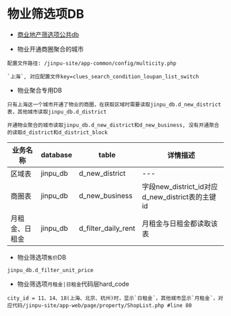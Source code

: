 # 物业筛选项DB

* [商业地产筛选项公共db](Common_DB.md)

* 物业开通商圈聚合的城市

```
配置文件路径: /jinpu-site/app-common/config/multicity.php

`上海`, 对应配置文件key=clues_search_condition_loupan_list_switch
```

* 物业聚合专用DB

```
只有上海这一个城市开通了物业的商圈，在获取区域时需要读取jinpu_db.d_new_district表，其他城市读取jinpu_db.d_district
```

`开通物业聚合的城市读取jinpu_db.d_new_district和d_new_business, 没有开通聚合的读取d_district和d_district_block`

|业务名称|database|table|详情描述|
|---    |---     |---  |---    |
|区域表|jinpu_db|d_new_district|---|
|商圈表|jinpu_db|d_new_business|字段new_district_id对应d_new_district表的主键id|
|月租金、日租金|jinpu_db|d_filter_daily_rent|月租金与日租金都读取该表|

* 物业筛选项`售价`DB

```
jinpu_db.d_filter_unit_price
```

* 物业筛选项`月租金|日租金`代码层hard_code

```
city_id = 11、14、18(上海、北京、杭州)时，显示`日租金`，其他城市显示`月租金`，对应代码/jinpu-site/app-web/page/property/ShopList.php #line 80
```

